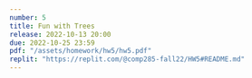```yaml
---
number: 5
title: Fun with Trees
release: 2022-10-13 20:00
due: 2022-10-25 23:59
pdf: "/assets/homework/hw5/hw5.pdf"
replit: "https://replit.com/@comp285-fall22/HW5#README.md"
---
```

